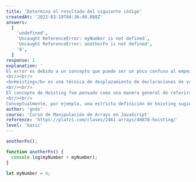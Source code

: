 ```yaml
---
title: 'Determina el resultado del siguiente código'
createdAt: '2022-03-19T04:36:49.888Z'
answers:
  [
    'undefined',
    'Uncaught ReferenceError: myNumber is not defined',
    'Uncaught ReferenceError: anotherFn is not defined',
    '8',
  ]
response: 1
explanation: '
El error es debido a un concepto que puede ser un poco confuso al empezar en JavaScript: Hoisting.
<br/><br/>
<b>Hoisting</b> es una técnica de desplazamiento de declaraciones de variables y funciones. Cuando se declara una variable o una función, el código es desplazado hacia arriba, lo que significa que la variable o función puede ser utilizada antes de que se haya declarado.
<br/><br/>
El concepto de Hoisting fue pensado como una manera general de referirse a cómo funcionan los contextos de ejecución en JavaScript
<br/><br/>
Conceptualmente, por ejemplo, una estricta definición de hoisting sugiere que las declaraciones de variables y funciones son físicamente movidas al comienzo del código, pero esto no es lo que ocurre en realidad. Lo que sucede es que las declaraciones de variables y funciones son asignadas en memoria durante la fase de compilación, pero quedan exactamente en dónde las has escrito en el código. (<a href="https://developer.mozilla.org/es/docs/Glossary/Hoisting" target="_blank">mdn</a>)'
author: 'gndx'
course: 'Curso de Manipulación de Arrays en JavaScript'
reference: 'https://platzi.com/clases/2461-arrays/40878-hoisting/'
level: 'basic'
---
```


```javascript
anotherFn();

function anotherFn() {
  console.log(myNumber + myNumber);
}

let myNumber = 4;
```
